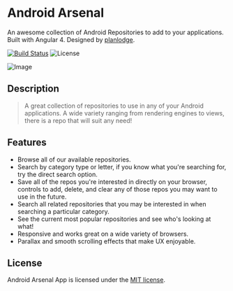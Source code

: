 # Android Arsenal

An awesome collection of Android Repositories to add to your applications. Built with Angular 4. Designed by [planlodge](http://planlodge.com).

[![Build Status](https://travis-ci.org/stevenbenner/jquery-powertip.svg?branch=master)](https://travis-ci.org/stevenbenner/jquery-powertip)
![License](https://img.shields.io/packagist/l/doctrine/orm.svg)

![Image](https://github.com/planlodge/Android-Arsenal/blob/master/screen.png?raw=true)

## Description

> A great collection of repositories to use in any of your Android applications. A wide variety ranging from rendering engines to views, there is a repo that will suit any need!

## Features

- Browse all of our available repositories.
- Search by category type or letter, if you know what you're searching for, try the direct search option.
- Save all of the repos you're interested in directly on your browser, controls to add, delete, and clear any of those repos you may want to use in the future.
- Search all related repositories that you may be interested in when searching a particular category.
- See the current most popular repositories and see who's looking at what!
- Responsive and works great on a wide variety of browsers.
- Parallax and smooth scrolling effects that make UX enjoyable.

## License

Android Arsenal App is licensed under the [MIT license](http://opensource.org/licenses/MIT).

